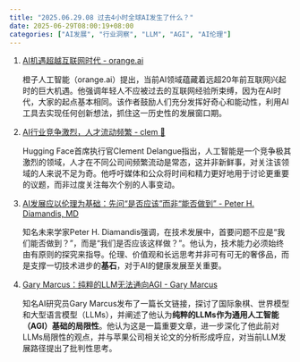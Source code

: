 ```yaml
---
title: "2025.06.29.08 过去4小时全球AI发生了什么？"
date: 2025-06-29T08:00:19+08:00
categories: ["AI发展", "行业洞察", "LLM", "AGI", "AI伦理"]
---
```


1.  [AI机遇超越互联网时代 - orange.ai](https://x.com/oran_ge/status/1939096032702538095)

    橙子人工智能（orange.ai）提出，当前AI领域蕴藏着远超20年前互联网兴起时的巨大机遇。他强调年轻人不应被过去的互联网经验所束缚，因为在AI时代，大家的起点基本相同。该作者鼓励人们充分发挥好奇心和能动性，利用AI工具去实现任何创新想法，抓住这一历史性的发展窗口期。

2.  [AI行业竞争激烈，人才流动频繁 - clem 🤗](https://x.com/ClementDelangue/status/1939062407839826241)

    Hugging Face首席执行官Clement Delangue指出，人工智能是一个竞争极其激烈的领域，人才在不同公司间频繁流动是常态，这并非新鲜事，对关注该领域的人来说不足为奇。他呼吁媒体和公众将时间和精力更好地用于讨论更重要的议题，而非过度关注每次个别的人事变动。

3.  [AI发展应以伦理为基础：先问“是否应该”而非“能否做到” - Peter H. Diamandis, MD](https://x.com/PeterDiamandis/status/1939052639607820348)

    知名未来学家Peter H. Diamandis强调，在技术发展中，首要问题不应是“我们能否做到？”，而是“我们是否应该这样做？”。他认为，技术能力必须始终由有原则的探究来指导。伦理、价值观和长远思考并非可有可无的奢侈品，而是支撑一切技术进步的**基石**，对于AI的健康发展至关重要。

4.  [Gary Marcus：纯粹的LLM无法通向AGI - Gary Marcus](https://x.com/GaryMarcus/status/1939052213248368644)

    知名AI研究员Gary Marcus发布了一篇长文链接，探讨了国际象棋、世界模型和大型语言模型（LLMs），并阐述了他认为**纯粹的LLMs作为通用人工智能（AGI）基础的局限性**。他认为这是一篇重要文章，进一步深化了他此前对LLMs局限性的观点，并与苹果公司相关论文的分析形成呼应，对当前LLM发展路径提出了批判性思考。